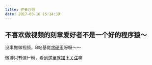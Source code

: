 ```yaml
---
title: 作者介绍
date: 2017-03-16 15:14:39
---
```


## 不喜欢做视频的刻章爱好者不是一个好的程序猿～

没事做做视频，B站基佬[求硬币](http://space.bilibili.com/2572438/#!/)呀呀～～

微博只有僵尸粉，看到这里就[加下关注](http://weibo.com/jiu0wu/)嘛



